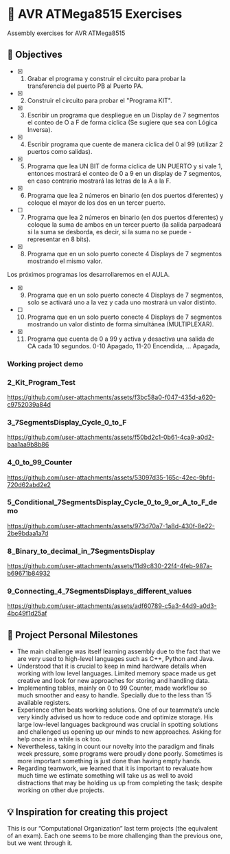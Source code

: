 # 👻 AVR ATMega8515 Exercises

Assembly exercises for AVR ATMega8515

## 🎯 Objectives
- [X] 1. Grabar el programa y construir el circuito para probar la transferencia del puerto PB al Puerto PA.
- [X] 2. Construir el circuito para probar el "Programa KIT".
- [X] 3. Escribir un programa que despliegue en un Display de 7 segmentos el conteo de O a F de forma cíclica (Se sugiere que sea con Lógica Inversa).
- [X] 4. Escribir programa que cuente de manera cíclica del 0 al 99 (utilizar 2 puertos
como salidas).
- [X] 5. Programa que lea UN BIT de forma cíclica de UN PUERTO y si vale 1, entonces mostrará el conteo de 0 a 9 en un display de 7 segmentos, en caso contrario
mostrará las letras de la A a la F.
- [X] 6. Programa que lea 2 números en binario (en dos puertos diferentes) y coloque el mayor de los dos en un tercer puerto.
- [ ] 7. Programa que lea 2 números en binario (en dos puertos diferentes) y coloque la suma de ambos en un tercer puerto (la salida parpadeará si la suma se desborda, es decir, si la suma no se puede - representar en 8 bits).
- [X] 8. Programa que en un solo puerto conecte 4 Displays de 7 segmentos mostrando
el mismo valor.

Los próximos programas los desarrollaremos en el AULA.

- [X] 9. Programa que en un solo puerto conecte 4 Displays de 7 segmentos, solo se activará uno a la vez y cada uno mostrará un valor distinto.
- [ ] 10. Programa que en un solo puerto conecte 4 Displays de 7 segmentos mostrando un valor distinto de forma simultánea (MULTIPLEXAR).
- [X] 11. Programa que cuenta de 0 a 99 y activa y desactiva una salida de CA cada 10 segundos. 0-10 Apagado, 11-20 Encendida, ... Apagada,

### Working project demo

### 2_Kit_Program_Test
https://github.com/user-attachments/assets/f3bc58a0-f047-435d-a620-c9752039a84d

### 3_7SegmentsDisplay_Cycle_0_to_F
https://github.com/user-attachments/assets/f50bd2c1-0b61-4ca9-a0d2-baa1aa9b8b86

### 4_0_to_99_Counter
https://github.com/user-attachments/assets/53097d35-165c-42ec-9bfd-720d62abd2e2

### 5_Conditional_7SegmentsDisplay_Cycle_0_to_9_or_A_to_F_demo
https://github.com/user-attachments/assets/973d70a7-1a8d-430f-8e22-2be9bdaa1a7d

### 8_Binary_to_decimal_in_7SegmentsDisplay
https://github.com/user-attachments/assets/11d9c830-22f4-4feb-987a-b69671b84932

### 9_Connecting_4_7SegmentsDisplays_different_values
https://github.com/user-attachments/assets/adf60789-c5a3-44d9-a0d3-4bc49f1d25af

## 🙌 Project Personal Milestones

- The main challenge was itself learning assembly due to the fact that we are very used to high-level languages such as C++, Python and Java.
- Understood that it is crucial to keep in mind hardware details when working with low level languages. Limited memory space made us get creative and look for new approaches for storing and handling data.
- Implementing tables, mainly on 0 to 99 Counter, made workflow so much smoother and easy to handle. Specially due to the less than 15 available registers.
- Experience often beats working solutions. One of our teammate’s uncle very kindly advised us how to reduce code and optimize storage. His large low-level languages background was crucial in spotting solutions and challenged us opening up our minds to new approaches. Asking for help once in a while is ok too.
- Nevertheless, taking in count our novelty into the paradigm and finals week pressure, some programs were proudly done poorly. Sometimes is more important something is just done than having empty hands.
- Regarding teamwork, we learned that it is important to revaluate how much time we estimate something will take us as well to avoid distractions that may be holding us up from completing the task; despite working on other due projects.

## 💡 Inspiration for creating this project

This is our “Computational Organization” last term projects (the equivalent of an exam). Each one seems to be more challenging than the previous one, but we went through it.
